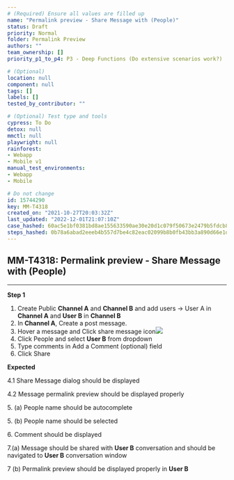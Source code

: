 ```yaml
---
# (Required) Ensure all values are filled up
name: "Permalink preview - Share Message with (People)"
status: Draft
priority: Normal
folder: Permalink Preview
authors: ""
team_ownership: []
priority_p1_to_p4: P3 - Deep Functions (Do extensive scenarios work?)

# (Optional)
location: null
component: null
tags: []
labels: []
tested_by_contributor: ""

# (Optional) Test type and tools
cypress: To Do
detox: null
mmctl: null
playwright: null
rainforest: 
- Webapp
- Mobile v1
manual_test_environments: 
- Webapp
- Mobile

# Do not change
id: 15744290
key: MM-T4318
created_on: "2021-10-27T20:03:32Z"
last_updated: "2022-12-01T21:07:10Z"
case_hashed: 60ac5e1bf0381bd8ae155633590ae30e20d1c079f50673e2479b5fdcb89727b2f4320fc6c0ef9161b99d47e98014ad06
steps_hashed: 0b78a6abad2eeeb4b557d7be4c82eac02099b8b0fb43bb3a890d66e1db7696ba5d77a648be995e251e4b70d456e5709f
---
```


<!-- (Auto-generated) Based on frontmatter's "key" and "name" -->

## MM-T4318: Permalink preview - Share Message with (People)

---

**Step 1**

1. Create Public **Channel A** and **Channel B** and add users -> User A in **Channel A** and **User B** in **Channel B**
2. In **Channel A**, Create a post message.
3. Hover a message and Click share message icon![](https://smartbear-tm4j-prod-us-west-2-attachment-rich-text.s3.us-west-2.amazonaws.com/embedded-f3277290f945470c4add5d21ef3dc7ca7b74388fc7152bfb6b99ae58c66a95a8-1635365494520-1635365494520.png)
4. Click People and select **User B** from dropdown
5. Type comments in Add a Comment (optional) field
6. Click Share

**Expected**

4.1 Share Message dialog should be displayed

4.2 Message permalink preview should be displayed properly

5\. (a) People name should be autocomplete

5\. (b) People name should be selected

6\. Comment should be displayed

7.(a) Message should be shared with **User B** conversation and should be navigated to **User B** conversation window

7 (b) Permalink preview should be displayed properly in **User B**

